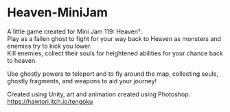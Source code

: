 # Heaven-MiniJam

A little game created for Mini Jam 119: Heaven².
\
Play as a fallen ghost to fight for your way back to Heaven as monsters and enemies try to kick you lower. 
\
Kill enemies, collect their souls for heightened abilities  for your chance back to heaven.

Use ghostly powers to teleport and to fly around the map, collecting souls, ghostly fragments, and weapons to aid your journey!


Created using Unity, art and animation created using Photoshop.
https://hawtori.itch.io/tengoku
